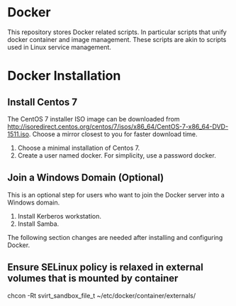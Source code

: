 # Docker
This repository stores Docker related scripts. In particular scripts that unify docker container and image management. These scripts are akin to scripts used in Linux service management.

# Docker Installation

## Install Centos 7
The CentOS 7 installer ISO image can be downloaded from http://isoredirect.centos.org/centos/7/isos/x86_64/CentOS-7-x86_64-DVD-1511.iso. Choose a mirror closest to you for faster download time. 

1. Choose a minimal installation of Centos 7.
2. Create a user named docker. For simplicity, use a password docker.

## Join a Windows Domain (Optional)
This is an optional step for users who want to join the Docker server into a Windows domain.

1. Install Kerberos workstation.
2. Install Samba.

The following section changes are needed after installing and configuring Docker.
## Ensure SELinux policy is relaxed in external volumes that is mounted by container
chcon -Rt svirt_sandbox_file_t ~/etc/docker/container/externals/
